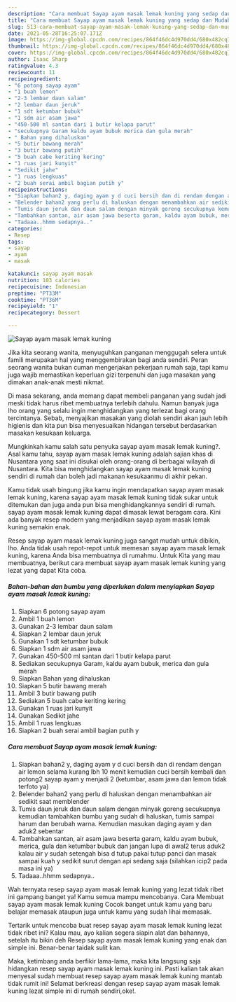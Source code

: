 ```yaml
---
description: "Cara membuat Sayap ayam masak lemak kuning yang sedap dan Mudah Dibuat"
title: "Cara membuat Sayap ayam masak lemak kuning yang sedap dan Mudah Dibuat"
slug: 513-cara-membuat-sayap-ayam-masak-lemak-kuning-yang-sedap-dan-mudah-dibuat
date: 2021-05-28T16:25:07.171Z
image: https://img-global.cpcdn.com/recipes/864f46dc4d970dd4/680x482cq70/sayap-ayam-masak-lemak-kuning-foto-resep-utama.jpg
thumbnail: https://img-global.cpcdn.com/recipes/864f46dc4d970dd4/680x482cq70/sayap-ayam-masak-lemak-kuning-foto-resep-utama.jpg
cover: https://img-global.cpcdn.com/recipes/864f46dc4d970dd4/680x482cq70/sayap-ayam-masak-lemak-kuning-foto-resep-utama.jpg
author: Isaac Sharp
ratingvalue: 4.3
reviewcount: 11
recipeingredient:
- "6 potong sayap ayam"
- "1 buah lemon"
- "2-3 lembar daun salam"
- "2 lembar daun jeruk"
- "1 sdt ketumbar bubuk"
- "1 sdm air asam jawa"
- "450-500 ml santan dari 1 butir kelapa parut"
- "secukupnya Garam kaldu ayam bubuk merica dan gula merah"
- " Bahan yang dihaluskan"
- "5 butir bawang merah"
- "3 butir bawang putih"
- "5 buah cabe keriting kering"
- "1 ruas jari kunyit"
- "Sedikit jahe"
- "1 ruas lengkuas"
- "2 buah serai ambil bagian putih y"
recipeinstructions:
- "Siapkan bahan2 y, daging ayam y d cuci bersih dan di rendam dengan air lemon selama kurang lbh 10 menit kemudian cuci bersih kembali dan potong2 sayap ayam y menjadi 2 (ketumbar, asam jawa dan lemon tidak terfoto ya)"
- "Belender bahan2 yang perlu di haluskan dengan menambahkan air sedikit saat memblender"
- "Tumis daun jeruk dan daun salam dengan minyak goreng secukupnya kemudian tambahkan bumbu yang sudah di haluskan, tumis sampai harum dan berubah warna. Kemudian masukan daging ayam y dan aduk2 sebentar"
- "Tambahkan santan, air asam jawa beserta garam, kaldu ayam bubuk, merica, gula dan ketumbar bubuk dan jangan lupa di awal2 terus aduk2 kalau air y sudah setengah bisa d tutup pakai tutup panci dan masak sampai kuah y sedikit surut dengan api sedang saja (silahkan icip2 pada masa ini ya)"
- "Tadaaa..hhmm sedapnya.."
categories:
- Resep
tags:
- sayap
- ayam
- masak

katakunci: sayap ayam masak 
nutrition: 103 calories
recipecuisine: Indonesian
preptime: "PT33M"
cooktime: "PT36M"
recipeyield: "1"
recipecategory: Dessert

---
```



![Sayap ayam masak lemak kuning](https://img-global.cpcdn.com/recipes/864f46dc4d970dd4/680x482cq70/sayap-ayam-masak-lemak-kuning-foto-resep-utama.jpg)

Jika kita seorang wanita, menyuguhkan panganan menggugah selera untuk famili merupakan hal yang menggembirakan bagi anda sendiri. Peran seorang  wanita bukan cuman mengerjakan pekerjaan rumah saja, tapi kamu juga wajib memastikan keperluan gizi terpenuhi dan juga masakan yang dimakan anak-anak mesti nikmat.

Di masa  sekarang, anda memang dapat membeli panganan yang sudah jadi meski tidak harus ribet membuatnya terlebih dahulu. Namun banyak juga lho orang yang selalu ingin menghidangkan yang terlezat bagi orang tercintanya. Sebab, menyajikan masakan yang diolah sendiri akan jauh lebih higienis dan kita pun bisa menyesuaikan hidangan tersebut berdasarkan masakan kesukaan keluarga. 



Mungkinkah kamu salah satu penyuka sayap ayam masak lemak kuning?. Asal kamu tahu, sayap ayam masak lemak kuning adalah sajian khas di Nusantara yang saat ini disukai oleh orang-orang di berbagai wilayah di Nusantara. Kita bisa menghidangkan sayap ayam masak lemak kuning sendiri di rumah dan boleh jadi makanan kesukaanmu di akhir pekan.

Kamu tidak usah bingung jika kamu ingin mendapatkan sayap ayam masak lemak kuning, karena sayap ayam masak lemak kuning tidak sukar untuk ditemukan dan juga anda pun bisa menghidangkannya sendiri di rumah. sayap ayam masak lemak kuning dapat dimasak lewat beragam cara. Kini ada banyak resep modern yang menjadikan sayap ayam masak lemak kuning semakin enak.

Resep sayap ayam masak lemak kuning juga sangat mudah untuk dibikin, lho. Anda tidak usah repot-repot untuk memesan sayap ayam masak lemak kuning, karena Anda bisa membuatnya di rumahmu. Untuk Kita yang mau membuatnya, berikut cara membuat sayap ayam masak lemak kuning yang lezat yang dapat Kita coba.

<!--inarticleads1-->

##### Bahan-bahan dan bumbu yang diperlukan dalam menyiapkan Sayap ayam masak lemak kuning:

1. Siapkan 6 potong sayap ayam
1. Ambil 1 buah lemon
1. Gunakan 2-3 lembar daun salam
1. Siapkan 2 lembar daun jeruk
1. Gunakan 1 sdt ketumbar bubuk
1. Siapkan 1 sdm air asam jawa
1. Gunakan 450-500 ml santan dari 1 butir kelapa parut
1. Sediakan secukupnya Garam, kaldu ayam bubuk, merica dan gula merah
1. Siapkan  Bahan yang dihaluskan
1. Siapkan 5 butir bawang merah
1. Ambil 3 butir bawang putih
1. Sediakan 5 buah cabe keriting kering
1. Gunakan 1 ruas jari kunyit
1. Gunakan Sedikit jahe
1. Ambil 1 ruas lengkuas
1. Siapkan 2 buah serai ambil bagian putih y




<!--inarticleads2-->

##### Cara membuat Sayap ayam masak lemak kuning:

1. Siapkan bahan2 y, daging ayam y d cuci bersih dan di rendam dengan air lemon selama kurang lbh 10 menit kemudian cuci bersih kembali dan potong2 sayap ayam y menjadi 2 (ketumbar, asam jawa dan lemon tidak terfoto ya)
1. Belender bahan2 yang perlu di haluskan dengan menambahkan air sedikit saat memblender
1. Tumis daun jeruk dan daun salam dengan minyak goreng secukupnya kemudian tambahkan bumbu yang sudah di haluskan, tumis sampai harum dan berubah warna. Kemudian masukan daging ayam y dan aduk2 sebentar
1. Tambahkan santan, air asam jawa beserta garam, kaldu ayam bubuk, merica, gula dan ketumbar bubuk dan jangan lupa di awal2 terus aduk2 kalau air y sudah setengah bisa d tutup pakai tutup panci dan masak sampai kuah y sedikit surut dengan api sedang saja (silahkan icip2 pada masa ini ya)
1. Tadaaa..hhmm sedapnya..




Wah ternyata resep sayap ayam masak lemak kuning yang lezat tidak ribet ini gampang banget ya! Kamu semua mampu mencobanya. Cara Membuat sayap ayam masak lemak kuning Cocok banget untuk kamu yang baru belajar memasak ataupun juga untuk kamu yang sudah lihai memasak.

Tertarik untuk mencoba buat resep sayap ayam masak lemak kuning lezat tidak ribet ini? Kalau mau, ayo kalian segera siapin alat dan bahannya, setelah itu bikin deh Resep sayap ayam masak lemak kuning yang enak dan simple ini. Benar-benar taidak sulit kan. 

Maka, ketimbang anda berfikir lama-lama, maka kita langsung saja hidangkan resep sayap ayam masak lemak kuning ini. Pasti kalian tak akan menyesal sudah membuat resep sayap ayam masak lemak kuning mantab tidak rumit ini! Selamat berkreasi dengan resep sayap ayam masak lemak kuning lezat simple ini di rumah sendiri,oke!.

